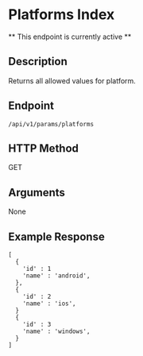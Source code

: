 # Platforms Index
** This endpoint is currently active **

## Description
Returns all allowed values for platform.

## Endpoint
`/api/v1/params/platforms`

## HTTP Method
GET

## Arguments
None

## Example Response

```
[
  {
    'id' : 1
    'name' : 'android',
  },
  {
    'id' : 2
    'name' : 'ios',
  }
  {
    'id' : 3
    'name' : 'windows',
  }
]
```
